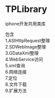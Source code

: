 TPLibrary
=========

iphone开发共用类库

包含<br/>
1.ASIHttpRequest整理<br/>
2.SDWebImage整理<br/>
3.GDataXml整理<br/>
4.WebService访问<br/>
5.xml查询<br/>
6.网络连接<br/>
7.定位<br/>
8.文件下载<br/>
9.扩展方法
